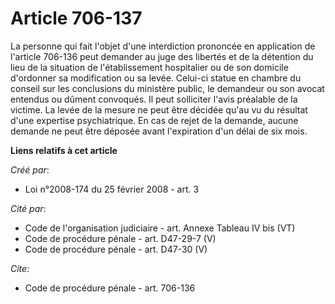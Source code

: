 # Article 706-137

La personne qui fait l'objet d'une interdiction prononcée en application de l'article 706-136 peut demander au juge des
libertés et de la détention du lieu de la situation de l'établissement hospitalier ou de son domicile d'ordonner sa
modification ou sa levée. Celui-ci statue en chambre du conseil sur les conclusions du ministère public, le demandeur ou son
avocat entendus ou dûment convoqués. Il peut solliciter l'avis préalable de la victime. La levée de la mesure ne peut être
décidée qu'au vu du résultat d'une expertise psychiatrique. En cas de rejet de la demande, aucune demande ne peut être
déposée avant l'expiration d'un délai de six mois.

**Liens relatifs à cet article**

_Créé par_:

  - Loi n°2008-174 du 25 février 2008 - art. 3

_Cité par_:

  - Code de l'organisation judiciaire - art. Annexe Tableau IV bis (VT)
  - Code de procédure pénale - art. D47-29-7 (V)
  - Code de procédure pénale - art. D47-30 (V)

_Cite_:

  - Code de procédure pénale - art. 706-136
